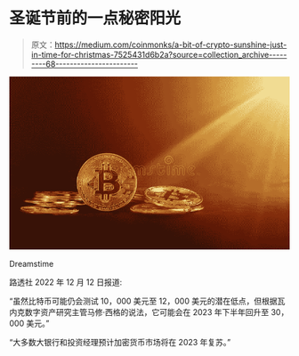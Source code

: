 # 圣诞节前的一点秘密阳光

> 原文：<https://medium.com/coinmonks/a-bit-of-crypto-sunshine-just-in-time-for-christmas-7525431d6b2a?source=collection_archive---------68----------------------->

![](img/30050b8752a34f8f42610669cf3d84e4.png)

Dreamstime

路透社 2022 年 12 月 12 日报道:

“虽然比特币可能仍会测试 10，000 美元至 12，000 美元的潜在低点，但根据瓦内克数字资产研究主管马修·西格的说法，它可能会在 2023 年下半年回升至 30，000 美元。”

“大多数大银行和投资经理预计加密货币市场将在 2023 年复苏。”